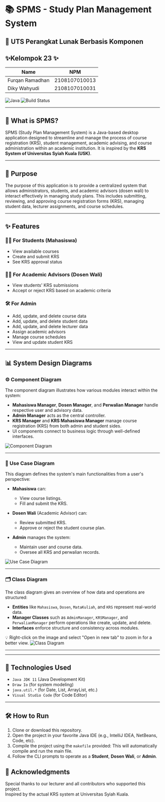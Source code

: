# 📚 SPMS - Study Plan Management System

## 📝 UTS Perangkat Lunak Berbasis Komponen

## ✨Kelompok 23 ✨

| Name            | NPM           |
| --------------- | ------------- |
| Furqan Ramadhan | 2108107010013 |
| Diky Wahyudi    | 2108107010031 |

![Java](https://img.shields.io/badge/Java-11-blue?logo=java&logoColor=white)
![Build Status](https://img.shields.io/badge/Build-Passing-brightgreen?style=flat-square)

---

## 📖 What is SPMS?

SPMS (Study Plan Management System) is a Java-based desktop application designed to streamline and manage the process of course registration (KRS), student management, academic advising, and course administration within an academic institution. It is inspired by the **KRS System of Universitas Syiah Kuala (USK)**.

---

## 🎯 Purpose

The purpose of this application is to provide a centralized system that allows administrators, students, and academic advisors (dosen wali) to interact effectively in managing study plans. This includes submitting, reviewing, and approving course registration forms (KRS), managing student data, lecturer assignments, and course schedules.

---

## ✨ Features

### 🧑‍🎓 For Students (Mahasiswa)

- View available courses
- Create and submit KRS
- See KRS approval status

### 👨‍🏫 For Academic Advisors (Dosen Wali)

- View students' KRS submissions
- Accept or reject KRS based on academic criteria

### 🛠️ For Admin

- Add, update, and delete course data
- Add, update, and delete student data
- Add, update, and delete lecturer data
- Assign academic advisors
- Manage course schedules
- View and update student KRS

---

## 📊 System Design Diagrams

### ⚙️ Component Diagram

The component diagram illustrates how various modules interact within the system:

- **Mahasiswa Manager**, **Dosen Manager**, and **Perwalian Manager** handle respective user and advisory data.
- **Admin Manager** acts as the central controller.
- **KRS Manager** and **KRS Mahasiswa Manager** manage course registration (KRS) from both admin and student sides.
- UI components connect to business logic through well-defined interfaces.

![Component Diagram](diagrams/spms-component-diagram.png)

---

### 👤 Use Case Diagram

This diagram defines the system's main functionalities from a user's perspective:

- **Mahasiswa** can:

  - View course listings.
  - Fill and submit the KRS.

- **Dosen Wali** (Academic Advisor) can:

  - Review submitted KRS.
  - Approve or reject the student course plan.

- **Admin** manages the system:
  - Maintain user and course data.
  - Oversee all KRS and perwalian records.

![Use Case Diagram](diagrams/spms-use-case-diagram.png)

---

### 🗂 Class Diagram

The class diagram gives an overview of how data and operations are structured:

- **Entities** like `Mahasiswa`, `Dosen`, `MataKuliah`, and `KRS` represent real-world data.
- **Manager Classes** such as `AdminManager`, `KRSManager`, and `PerwalianManager` perform operations like create, update, and delete.
- **Interfaces** enforce structure and consistency across modules.

💡 Right-click on the image and select "Open in new tab" to zoom in for a better view.
![Class Diagram](diagrams/spms-class-diagram.png)

---

---

## 🔧 Technologies Used

- `Java JDK 11` (Java Development Kit)
- `Draw Io` (for system modeling)
- `java.util.*` (for Date, List, ArrayList, etc.)
- `Visual Studio Code` (for Code Editor)

---

## 🛠 How to Run

1. Clone or download this repository.
2. Open the project in your favorite Java IDE (e.g., IntelliJ IDEA, NetBeans, Code, etc).
3. Compile the project using the `makefile` provided: This will automatically compile and run the main file.
4. Follow the CLI prompts to operate as a **Student**, **Dosen Wali**, or **Admin**.

## 🙌 Acknowledgments

Special thanks to our lecturer and all contributors who supported this project.  
Inspired by the actual KRS system at Universitas Syiah Kuala.
